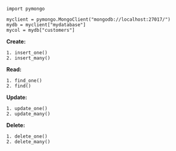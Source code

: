     import pymongo
    
    myclient = pymongo.MongoClient("mongodb://localhost:27017/")
    mydb = myclient["mydatabase"]
    mycol = mydb["customers"]


**Create:**
    
    1. insert_one()
    2. insert_many()

**Read:**

    1. find_one()
    2. find()

**Update:**

    1. update_one()
    2. update_many()

**Delete:**
    
    1. delete_one()
    2. delete_many()



